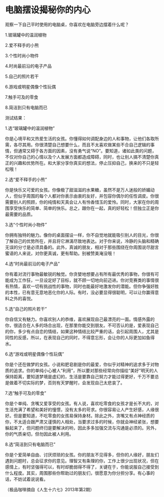 # 电脑摆设揭秘你的内心

观察一下自己平时使用的电脑桌，你喜欢在电脑旁边摆着什么呢？

1.玻璃罐中的温润植物

2.爱不释手的小熊

3.个性时尚小物件

4.时尚最前沿的电子产品

5.自己的照片若干

6.游戏或明星偶像个性玩偶

7.触手可及的零食

8.简洁到只有电脑而已

测试结果：

1.选“玻璃罐中的温润植物”

你是心境平和又热爱生活的女孩。你懂得如何调配身边的人和事物，让他们各取所需，各尽其用。你很清楚自己想要什么，而且不太喜欢做某些不合自己逻辑的事情，但通常又碍于各方面的因素，没有勇气说“NO”。要知道，诸如此类的问题，不仅对你自己的心情以及个人发展方面都造成障碍，同时，也让别人搞不清楚你真正的兴趣和优势所在。和大家分享你真实的想法，停止压抑自己，换来的不只是轻松哦！

2.选“爱不释手的小熊”

你是快乐又可爱的女孩。你像极了甜滋滋的水果糖，虽然不是万人迷般的娇媚动人，但似乎周围的每个人都对你表示由衷的友好，并包容你偶尔的任性调皮。你很需要别人的照顾，你的纯情和天真会让人有怜香惜玉的爱怜。同时，大家在你的周围享受快乐的简单、简单的快乐。总之，跟你在一起，真的好轻松！但独立正是你最需要的品质。

3.选“个性时尚小物件”

你拥有独特的魅力。像你的桌面摆设一样，你不自觉地就能吸引别人的目光，你很了解自己的优势所在，并且将它淋漓尽致地表达。对于你来说，冷静的头脑和精确无误的分寸是必须具备的。此外，真诚的朋友，相对于那些围绕在你周围说尽甜言蜜语的人来说，对你更真诚，更有帮助。别被赞美淹没哦！

4.选“时尚最前沿的电子产品”

你有着对流行事物最敏锐的触觉。你贪婪地想要占有所有最优秀的事物，你很有可能成为工作狂，一旦设定好了目标，就不顾一切地向前迈进。你对竞赛类的事情很有热情，喜欢一切有挑战性的事物，同时也能最好地激发你的潜能。但你争强好胜的本性，已有意无意地恶化你的人际。有时，没必要显得很聪明，可以让你赢得意料之外的喜悦。

5.选“自己的照片若干”

你自信又有魅力。你喜欢别人的恭维，喜欢展现自己最漂亮的一面。情感外露的你，很适合在人多的场合出现，在那里你能交到朋友。不可否认的是，爱表现自己的你，多少有点自恋的情结，如果这种情结比较严重的话，会引起周围人，尤其是同性的反感，所以，在表现自己的同时，不得意忘形，会让你的人际更加如鱼得水。

6.选“游戏或明星偶像个性玩偶”

你是个还在做梦的女孩。小说和肥皂剧是你的最爱，你似乎对精神的追求多于对物质的追求。你的单纯小心被人“利用”，所以要对那些经常向你描绘“美好”明天的人保持距离，要知道梦境是虚幻的，生活是要靠自己努力才能过得更好，千万不要总是做着不切实际的梦，否则有天梦醒时，会发现自己太悲哀了。

7.选“触手可及的零食”

你是个单纯、贪嘴又爱享受的女孩。有人说，喜欢吃零食的女孩才是长不大的，对生活充满了希望和美好的憧憬，没有太多的苛求。你很容易让人产生好感，人缘很好。但是要知道，不吃零食的女孩易保持身材。除此之外，贪嘴又有点神经质的你，不太适合跟严肃又谨慎的人相处，当要求过多的时候，你就会神经紧张，想要躲起来了，但问题终归是要解决的哟，因此多多加强交流与沟通是必须的。另外，你的气质亲切，但勿因此被人利用。

8.选“简洁到只有电脑而已”

你是个爱简单自由、讨厌烦琐的女孩。你的朋友不见得多，但你的人缘好，朋友们遇到问题时，总会征求你的意见。理智又有条理的你，工作上很少出现状况，但在感情上，有时坚强得可以，有时却脆弱得不得了，关键在于，你能说服自己接受到什么程度。其实，周围那些你帮助过的朋友们，很愿意为你分担分享。有心事的话，不妨试着说说看。

（极品咖啡摘自《人生十六七》2013年第2期）
